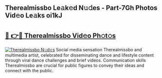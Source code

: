 ## Therealmissbo Le𝚊k𝚎d N𝚞𝚍es - Part-7Gh Photos Vid𝚎o Le𝚊ks oi1kJ

# <h2><a href="http://fbeuvn8.evod.top/?m=Therealmissbo">🔗 👉🔴 Therealmissbo Vid𝚎o Ph𝚘t𝚘s</a></h2>

[![Therealmissbo N𝚞d𝚎s](https://i.imgur.com/8V9OHl7.gif)](http://fbeuvn8.evod.top/?m=Therealmissbo)
Social media sensation Therealmissbo and multimedia artist, celebrated for disseminating dance and lifestyle content through viral dance challenges and brief videos. Communication skills Therealmissbo are crucial for public figures to convey their ideas and connect with the public. 
